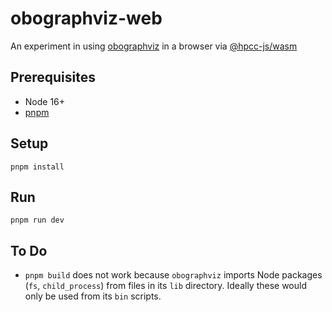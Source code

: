 # obographviz-web

An experiment in using [obographviz](https://github.com/INCATools/obographviz) 
in a browser via [@hpcc-js/wasm](https://hpcc-systems.github.io/hpcc-js-wasm/)

## Prerequisites 

* Node 16+
* [pnpm](https://pnpm.io/)

## Setup

```shell
pnpm install
```

## Run

```shell
pnpm run dev
```

## To Do

* `pnpm build` does not work because `obographviz` imports Node packages (`fs`, `child_process`) from 
files in its `lib` directory. Ideally these would only be used from its `bin` scripts.
